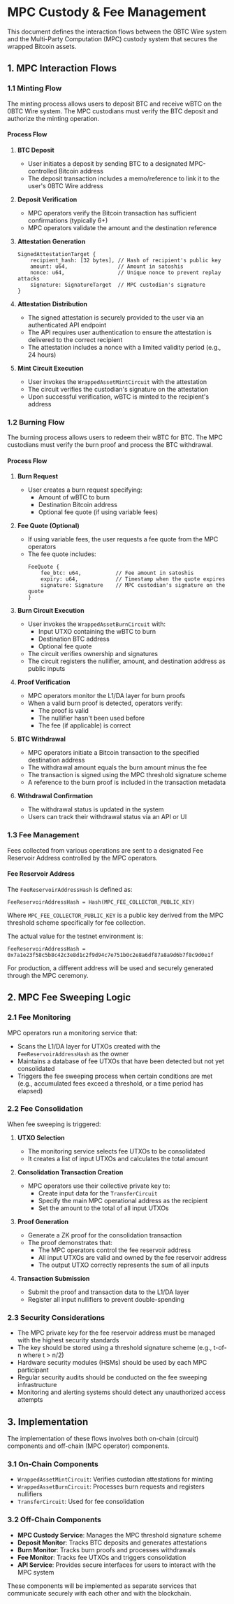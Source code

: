 # MPC Custody & Fee Management

This document defines the interaction flows between the 0BTC Wire system and the Multi-Party Computation (MPC) custody system that secures the wrapped Bitcoin assets.

## 1. MPC Interaction Flows

### 1.1 Minting Flow

The minting process allows users to deposit BTC and receive wBTC on the 0BTC Wire system. The MPC custodians must verify the BTC deposit and authorize the minting operation.

#### Process Flow

1. **BTC Deposit**
   - User initiates a deposit by sending BTC to a designated MPC-controlled Bitcoin address
   - The deposit transaction includes a memo/reference to link it to the user's 0BTC Wire address

2. **Deposit Verification**
   - MPC operators verify the Bitcoin transaction has sufficient confirmations (typically 6+)
   - MPC operators validate the amount and the destination reference

3. **Attestation Generation**
   ```
   SignedAttestationTarget {
       recipient_hash: [32 bytes], // Hash of recipient's public key
       amount: u64,                // Amount in satoshis
       nonce: u64,                 // Unique nonce to prevent replay attacks
       signature: SignatureTarget  // MPC custodian's signature
   }
   ```

4. **Attestation Distribution**
   - The signed attestation is securely provided to the user via an authenticated API endpoint
   - The API requires user authentication to ensure the attestation is delivered to the correct recipient
   - The attestation includes a nonce with a limited validity period (e.g., 24 hours)

5. **Mint Circuit Execution**
   - User invokes the `WrappedAssetMintCircuit` with the attestation
   - The circuit verifies the custodian's signature on the attestation
   - Upon successful verification, wBTC is minted to the recipient's address

### 1.2 Burning Flow

The burning process allows users to redeem their wBTC for BTC. The MPC custodians must verify the burn proof and process the BTC withdrawal.

#### Process Flow

1. **Burn Request**
   - User creates a burn request specifying:
     - Amount of wBTC to burn
     - Destination Bitcoin address
     - Optional fee quote (if using variable fees)

2. **Fee Quote (Optional)**
   - If using variable fees, the user requests a fee quote from the MPC operators
   - The fee quote includes:
     ```
     FeeQuote {
         fee_btc: u64,           // Fee amount in satoshis
         expiry: u64,            // Timestamp when the quote expires
         signature: Signature    // MPC custodian's signature on the quote
     }
     ```

3. **Burn Circuit Execution**
   - User invokes the `WrappedAssetBurnCircuit` with:
     - Input UTXO containing the wBTC to burn
     - Destination BTC address
     - Optional fee quote
   - The circuit verifies ownership and signatures
   - The circuit registers the nullifier, amount, and destination address as public inputs

4. **Proof Verification**
   - MPC operators monitor the L1/DA layer for burn proofs
   - When a valid burn proof is detected, operators verify:
     - The proof is valid
     - The nullifier hasn't been used before
     - The fee (if applicable) is correct

5. **BTC Withdrawal**
   - MPC operators initiate a Bitcoin transaction to the specified destination address
   - The withdrawal amount equals the burn amount minus the fee
   - The transaction is signed using the MPC threshold signature scheme
   - A reference to the burn proof is included in the transaction metadata

6. **Withdrawal Confirmation**
   - The withdrawal status is updated in the system
   - Users can track their withdrawal status via an API or UI

### 1.3 Fee Management

Fees collected from various operations are sent to a designated Fee Reservoir Address controlled by the MPC operators.

#### Fee Reservoir Address

The `FeeReservoirAddressHash` is defined as:
```
FeeReservoirAddressHash = Hash(MPC_FEE_COLLECTOR_PUBLIC_KEY)
```

Where `MPC_FEE_COLLECTOR_PUBLIC_KEY` is a public key derived from the MPC threshold scheme specifically for fee collection.

The actual value for the testnet environment is:
```
FeeReservoirAddressHash = 0x7a1e23f58c5b8c42c3e8d1c2f9d94c7e751b0c2e8a6df87a8a9d6b7f8c9d0e1f
```

For production, a different address will be used and securely generated through the MPC ceremony.

## 2. MPC Fee Sweeping Logic

### 2.1 Fee Monitoring

MPC operators run a monitoring service that:
- Scans the L1/DA layer for UTXOs created with the `FeeReservoirAddressHash` as the owner
- Maintains a database of fee UTXOs that have been detected but not yet consolidated
- Triggers the fee sweeping process when certain conditions are met (e.g., accumulated fees exceed a threshold, or a time period has elapsed)

### 2.2 Fee Consolidation

When fee sweeping is triggered:

1. **UTXO Selection**
   - The monitoring service selects fee UTXOs to be consolidated
   - It creates a list of input UTXOs and calculates the total amount

2. **Consolidation Transaction Creation**
   - MPC operators use their collective private key to:
     - Create input data for the `TransferCircuit`
     - Specify the main MPC operational address as the recipient
     - Set the amount to the total of all input UTXOs

3. **Proof Generation**
   - Generate a ZK proof for the consolidation transaction
   - The proof demonstrates that:
     - The MPC operators control the fee reservoir address
     - All input UTXOs are valid and owned by the fee reservoir address
     - The output UTXO correctly represents the sum of all inputs

4. **Transaction Submission**
   - Submit the proof and transaction data to the L1/DA layer
   - Register all input nullifiers to prevent double-spending

### 2.3 Security Considerations

- The MPC private key for the fee reservoir address must be managed with the highest security standards
- The key should be stored using a threshold signature scheme (e.g., t-of-n where t > n/2)
- Hardware security modules (HSMs) should be used by each MPC participant
- Regular security audits should be conducted on the fee sweeping infrastructure
- Monitoring and alerting systems should detect any unauthorized access attempts

## 3. Implementation

The implementation of these flows involves both on-chain (circuit) components and off-chain (MPC operator) components.

### 3.1 On-Chain Components

- `WrappedAssetMintCircuit`: Verifies custodian attestations for minting
- `WrappedAssetBurnCircuit`: Processes burn requests and registers nullifiers
- `TransferCircuit`: Used for fee consolidation

### 3.2 Off-Chain Components

- **MPC Custody Service**: Manages the MPC threshold signature scheme
- **Deposit Monitor**: Tracks BTC deposits and generates attestations
- **Burn Monitor**: Tracks burn proofs and processes withdrawals
- **Fee Monitor**: Tracks fee UTXOs and triggers consolidation
- **API Service**: Provides secure interfaces for users to interact with the MPC system

These components will be implemented as separate services that communicate securely with each other and with the blockchain.
